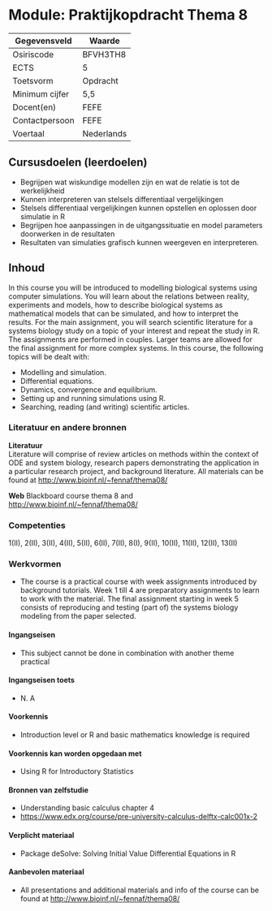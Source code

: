 # Module: Praktijkopdracht Thema 8

| Gegevensveld  | Waarde |
| ------------- | ------------- |
| Osiriscode  | BFVH3TH8  |
| ECTS  | 5 |
| Toetsvorm  | Opdracht |
| Minimum cijfer  | 5,5 |
| Docent(en)  | FEFE |
| Contactpersoon  | FEFE |
| Voertaal  | Nederlands |

## Cursusdoelen (leerdoelen)

- Begrijpen wat wiskundige modellen zijn en wat de relatie is tot de werkelijkheid
- Kunnen interpreteren van stelsels differentiaal vergelijkingen
- Stelsels differentiaal vergelijkingen kunnen opstellen en oplossen door simulatie in R
- Begrijpen hoe aanpassingen in de uitgangssituatie en model parameters doorwerken in de resultaten
- Resultaten van simulaties grafisch kunnen weergeven en interpreteren.

## Inhoud

In this course you will be introduced to modelling biological systems using computer simulations. You will learn about the relations between reality, experiments and models, how to describe biological systems as mathematical models that can be simulated, and how to interpret the results. For the main assignment, you will search scientific literature for a systems biology study on a topic of your interest and repeat the study in R. The assignments are performed in couples. Larger teams are allowed for the final assignment for more complex systems. In this course, the following topics will be dealt with:

- Modelling and simulation. 
- Differential equations. 
- Dynamics, convergence and equilibrium.
- Setting up and running simulations using R.
- Searching, reading (and writing) scientific articles.


### Literatuur en andere bronnen

**Literatuur**  
Literature will comprise of review articles on methods within the context of ODE and system biology, research papers demonstrating the application in a particular research project, and background literature. All materials can be found at http://www.bioinf.nl/~fennaf/thema08/

**Web**
Blackboard course thema 8 and  http://www.bioinf.nl/~fennaf/thema08/

### Competenties
1(II), 2(II), 3(II), 4(II), 5(II), 6(II), 7(II), 8(I), 9(II), 10(II), 11(II), 12(II), 13(II)

### Werkvormen  
- The course is a practical course with week assignments introduced by background tutorials. Week 1 till 4 are preparatory assignments to learn to work with the material. The final assignment starting in week 5 consists of reproducing and testing (part of) the systems biology modeling from the paper selected.


#### Ingangseisen 
- This subject cannot be done in combination with another theme practical

#### Ingangseisen toets
- N. A

#### Voorkennis
- Introduction level or R and basic mathematics knowledge is required

#### Voorkennis kan worden opgedaan met
- Using R for Introductory Statistics

#### Bronnen van zelfstudie
- Understanding basic calculus chapter 4
- https://www.edx.org/course/pre-university-calculus-delftx-calc001x-2

#### Verplicht materiaal
- Package deSolve: Solving Initial Value Differential Equations in R

#### Aanbevolen materiaal
- All presentations and additional materials and info of the course can be found at http://www.bioinf.nl/~fennaf/thema08/

